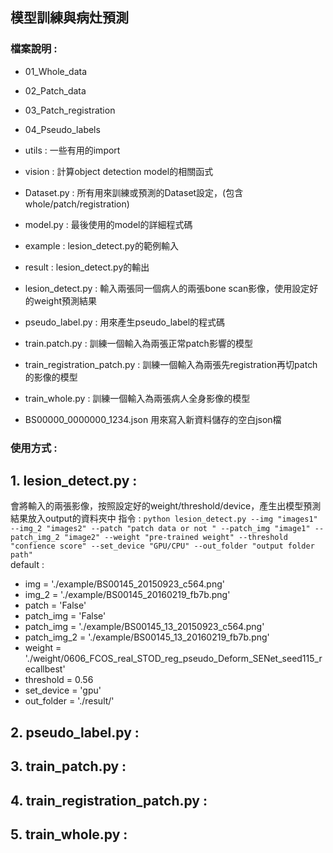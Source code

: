 ## 模型訓練與病灶預測

### 檔案說明 : 
* 01_Whole_data  
* 02_Patch_data  
* 03_Patch_registration  
* 04_Pseudo_labels  
   
* utils : 一些有用的import   
* vision : 計算object detection model的相關函式    
* Dataset.py : 所有用來訓練或預測的Dataset設定，(包含whole/patch/registration)   
* model.py : 最後使用的model的詳細程式碼   
   
* example : lesion_detect.py的範例輸入  
* result : lesion_detect.py的輸出  
  
* lesion_detect.py : 輸入兩張同一個病人的兩張bone scan影像，使用設定好的weight預測結果   
* pseudo_label.py : 用來產生pseudo_label的程式碼  
* train.patch.py : 訓練一個輸入為兩張正常patch影響的模型  
* train_registration_patch.py : 訓練一個輸入為兩張先registration再切patch的影像的模型  
* train_whole.py : 訓練一個輸入為兩張病人全身影像的模型  
     
* BS00000_0000000_1234.json 用來寫入新資料儲存的空白json檔  

### 使用方式 : 
## 1. lesion_detect.py :  
會將輸入的兩張影像，按照設定好的weight/threshold/device，產生出模型預測結果放入output的資料夾中
指令 : `python lesion_detect.py --img "images1"  --img_2 "images2" --patch "patch data or not " --patch_img "image1" --patch_img_2 "image2" --weight "pre-trained weight" --threshold "confience score" --set_device "GPU/CPU" --out_folder "output folder path" `  
default : 
* img = './example/BS00145_20150923_c564.png'
* img_2 = './example/BS00145_20160219_fb7b.png'
* patch = 'False'
* patch_img = 'False'
* patch_img = './example/BS00145_13_20150923_c564.png'
* patch_img_2 = './example/BS00145_13_20160219_fb7b.png'
* weight = './weight/0606_FCOS_real_STOD_reg_pseudo_Deform_SENet_seed115_recallbest'
* threshold = 0.56
* set_device = 'gpu'
* out_folder = './result/'
## 2. pseudo_label.py :  
## 3. train_patch.py :  
## 4. train_registration_patch.py :  
## 5. train_whole.py :  
